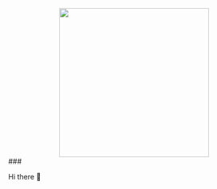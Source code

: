<div align="center">
  <img height="300" src="https://ik.imagekit.io/rayenbrigui/Rayen.gif?ik-sdk-version=javascript-1.4.3&updatedAt=1691796743116" />
</div>
### 

Hi there 👋


<!--
**rayen-brigui/rayen-brigui** is a ✨ _special_ ✨ repository because its `README.md` (this file) appears on your GitHub profile.

Here are some ideas to get you started:

- 🔭 I’m currently working on ...
- 🌱 I’m currently learning ...
- 👯 I’m looking to collaborate on ...
- 🤔 I’m looking for help with ...
- 💬 Ask me about ...
- 📫 How to reach me: ...
- 😄 Pronouns: ...
- ⚡ Fun fact: ...
-->
